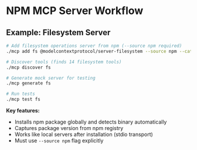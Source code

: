 # NPM MCP Server Workflow

## Example: Filesystem Server

```bash
# Add filesystem operations server from npm (--source npm required)
./mcp add fs @modelcontextprotocol/server-filesystem --source npm --category "Storage"

# Discover tools (finds 14 filesystem tools)
./mcp discover fs

# Generate mock server for testing
./mcp generate fs

# Run tests
./mcp test fs
```

**Key features:**
- Installs npm package globally and detects binary automatically
- Captures package version from npm registry  
- Works like local servers after installation (stdio transport)
- Must use `--source npm` flag explicitly
